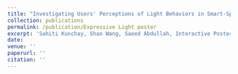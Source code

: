 ```yaml
---
title: "Investigating Users' Perceptions of Light Behaviors in Smart-Speakers"
collection: publications
permalink: /publication/Expressive Light poster
excerpt: 'Sahiti Kunchay, Shan Wang, Saeed Abdullah, Interactive Poster session, CSCW 2019.'
date: 
venue: ''
paperurl: ''
citation: ''
---
```


